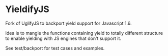 # YieldifyJS

Fork of UglifyJS to backport yield support for Javascript 1.6.

Idea is to mangle the functions containing yield to totally different structure to enable yielding with JS engines that don't support it.

See test/backport for test cases and examples.
